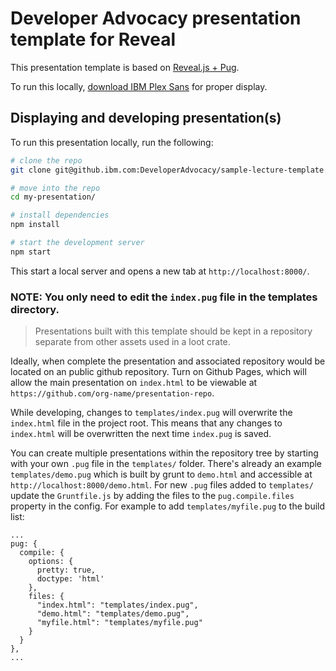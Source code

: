 # Developer Advocacy presentation template for Reveal

This presentation template is based on [Reveal.js + Pug](https://github.com/jlengstorf/reveal.js-jade).

To run this locally, [download IBM Plex Sans](https://www.ibm.com/innovate/brand/typography/) for proper display.

## Displaying and developing presentation(s)

To run this presentation locally, run the following:

```bash
# clone the repo
git clone git@github.ibm.com:DeveloperAdvocacy/sample-lecture-template.git my-presentation

# move into the repo
cd my-presentation/

# install dependencies
npm install

# start the development server
npm start
```

This start a local server and opens a new tab at `http://localhost:8000/`.

### NOTE: You only need to edit the `index.pug` file in the templates directory.

> Presentations built with this template should be kept in a repository separate from other assets used in a loot crate. 

Ideally, when complete the presentation and associated repository would be located on an public github repository. Turn on Github Pages, which will allow the main presentation on `index.html` to be viewable at `https://github.com/org-name/presentation-repo`.

While developing, changes to `templates/index.pug` will overwrite the `index.html` file in the project root. This means that any changes to `index.html` will be overwritten the next time `index.pug` is saved.

You can create multiple presentations within the repository tree by starting with your own `.pug` file in the `templates/` folder. There's already an example `templates/demo.pug` which is built by grunt to `demo.html` and accessible at `http://localhost:8000/demo.html`. For new `.pug` files added to `templates/` update the `Gruntfile.js` by adding the files to the `pug.compile.files` property in the config. For example to add `templates/myfile.pug` to the build list:

```
...
pug: {
  compile: {
    options: {
      pretty: true,
      doctype: 'html'
    },
    files: {
      "index.html": "templates/index.pug",
      "demo.html": "templates/demo.pug",
      "myfile.html": "templates/myfile.pug"
    }
  }
},
...
```
